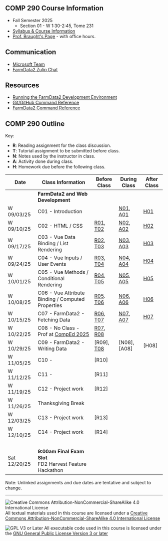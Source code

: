 ## COMP 290 Course Information
- Fall Semester 2025
  - Section 01 - W 1:30-2:45, Tome 231
- [Syllabus & Course Information](syllabus.md)
- [Prof. Braught's Page](http://users.dickinson.edu/~braught/) - with office hours.

## Communication

- [Microsoft Team](https://teams.microsoft.com/l/team/19%3AuTqtmwXMZDfh50-FVnF1iyiv8eVS4GrvhNJKwN6KTLs1%40thread.tacv2/conversations?groupId=7b6ae7d2-39d8-43fe-8ccf-7f28e8bf428b&tenantId=6232b055-76b9-4c13-9b88-b562ae7db6fb)
- [FarmData2 Zulip Chat](https://farmdata2.zulipchat.com/)

## Resources

- [Running the FarmData2 Development Environment](https://github.com/FarmData2/FarmData2/blob/development/docs/install/codespaces.md)
- [Git/GitHub Command Reference](https://github.com/FarmData2/FD2-School-Materials/blob/main/GitReference/GitReference.md)
- [FarmData2 Command Reference](https://github.com/FarmData2/FD2-School-Materials/blob/main/FD2CommandReference.md)

## COMP 290 Outline

Key:
- __R__: Reading assignment for the class discussion.
- __T__: Tutorial assignment to be submitted before class.
- __N__: Notes used by the instructor in class.
- __A__: Activity done during class.
- __H__: Homework due before the following class.

Date            | Class Information                                 | Before Class | During Class | After Class
----------------|---------------------------------------------------|--------------|--------------|-------------
&nbsp;          | **FarmData2 and Web Development**                 |              |              |
W 09/03/25      | C01 - Introduction                                |              | [N01], [A01] | [H01]
W 09/10/25      | C02 - HTML / CSS                                  | [R01], [T02] | [N02], [A02] | [H02]
W 09/17/25      | C03 - Vue Data Binding / List Rendering           | [R02], [T03] | [N03], [A03] | [H03] 
W 09/24/25      | C04 - Vue Inputs / User Events                    | [R03], [T04] | [N04], [A04] | [H04]
W 10/01/25      | C05 - Vue Methods / Conditional Rendering         | [R04], [T05] | [N05], [A05] | [H05]
W 10/08/25      | C06 - Vue Attribute Binding / Computed Properties | [R05]. [T06] | [N06], [A06] | [H06]
W 10/15/25      | C07 - FarmData2 - Fetching Data                   | [R06], [T07] | [N07], [A07] | [H07]
W 10/22/25      | C08 - No Class - Prof at [CompEd 2025]            | [R07], [R08] |
W 10/29/25      | C09 - FarmData2 - Writing Data                    | [R09], [T08] | [N08], [A08] | [H08]
W 11/05/25      | C10 -                                             | [R10]        |
W 11/12/25      | C11 -                                             | [R11]        |
W 11/19/25      | C12 - Project work                                | [R12]        |
W 11/26/25      | Thanksgiving Break                                |              |
W 12/03/25      | C13 - Project work                                | [R13]        |
W 12/10/25      | C14 - Project work                                | [R14]        |
&nbsp;          |
Sat 12/20/25    | **9:00am Final Exam Slot**<br> FD2 Harvest Feature Hackathon                      

Note: Unlinked assignments and due dates are tentative and subject to change.

[N01]: https://github.com/FarmData2/FD2-School-Materials/blob/main/01-Introduction/01-Intro-Class-Notes.md
[A01]: https://github.com/FarmData2/FD2-School-Materials/blob/main/01-Introduction/01-Intro-Hands-On.md
[H01]: https://github.com/FarmData2/FD2-School-Materials/blob/main/01-Introduction/01-Intro-Application.md

[N02]: https://github.com/FarmData2/FD2-School-Materials/blob/main/02-HTML-CSS/02-HTML-CSS-Class-Notes.md
[T02]: https://github.com/FarmData2/FD2-School-Materials/blob/main/02-HTML-CSS/02-HTML-CSS-Tutorials.md
[A02]: https://github.com/FarmData2/FD2-School-Materials/blob/main/02-HTML-CSS/02-HTML-CSS-Hands-On.md
[H02]: https://github.com/FarmData2/FD2-School-Materials/blob/main/02-HTML-CSS/02-HTML-CSS-Application.md

[N03]: https://github.com/FarmData2/FD2-School-Materials/blob/main/03-Vue1/03-Vue1-Class-Notes.md
[T03]: https://github.com/FarmData2/FD2-School-Materials/blob/main/03-Vue1/03-Vue1-Tutorials.md
[A03]: https://github.com/FarmData2/FD2-School-Materials/blob/main/03-Vue1/03-Vue1-Hands-On.md
[H03]: https://github.com/FarmData2/FD2-School-Materials/blob/main/03-Vue1/03-Vue1-Application.md

[N04]: https://github.com/FarmData2/FD2-School-Materials/blob/main/04-Vue2/04-Vue2-Class-Notes.md
[T04]: https://github.com/FarmData2/FD2-School-Materials/blob/main/04-Vue2/04-Vue2-Tutorials.md
[A04]: https://github.com/FarmData2/FD2-School-Materials/blob/main/04-Vue2/04-Vue2-Hands-On.md
[H04]: https://github.com/FarmData2/FD2-School-Materials/blob/main/04-Vue2/04-Vue2-Application.md

[N05]: https://github.com/FarmData2/FD2-School-Materials/blob/main/05-Vue3/05-Vue3-Class-Notes.md
[T05]: https://github.com/FarmData2/FD2-School-Materials/blob/main/05-Vue3/05-Vue3-Tutorials.md
[A05]: https://github.com/FarmData2/FD2-School-Materials/blob/main/05-Vue3/05-Vue3-Hands-On.md
[H05]: https://github.com/FarmData2/FD2-School-Materials/blob/main/05-Vue3/05-Vue3-Application.md

[N06]: https://github.com/FarmData2/FD2-School-Materials/blob/main/06-Vue4/06-Vue4-Class-Notes.md
[T06]: https://github.com/FarmData2/FD2-School-Materials/blob/main/06-Vue4/06-Vue4-Tutorials.md
[A06]: https://github.com/FarmData2/FD2-School-Materials/blob/main/06-Vue4/06-Vue4-Hands-On.md
[H06]: https://github.com/FarmData2/FD2-School-Materials/blob/main/06-Vue4/06-Vue4-Application.md

[N07]: https://github.com/FarmData2/FD2-School-Materials/blob/main/07-FD1/07-FD1-Class-Notes.md
[T07]: https://github.com/FarmData2/FD2-School-Materials/blob/main/07-FD1/07-FD1-Tutorials.md
[A07]: https://github.com/FarmData2/FD2-School-Materials/blob/main/07-FD1/07-FD1-Hands-On.md
[H07]: https://github.com/FarmData2/FD2-School-Materials/blob/main/07-FD1/07-FD1-Application.md

<!--
[N08]: https://github.com/FarmData2/FD2-School-Materials/blob/main/08-FD2/08-FD2-Class-Notes.md
-->
[T08]: https://github.com/FarmData2/FD2-School-Materials/blob/main/08-FD2/08-FD2-Tutorials.md
<!--
[A08]: https://github.com/FarmData2/FD2-School-Materials/blob/main/08-FD2/08-FD2-Hands-On.md
[H08]: https://github.com/FarmData2/FD2-School-Materials/blob/main/08-FD2/08-FD2-Application.md
-->

[R01]: materials/readings/R01.md
[R02]: materials/readings/R02.md
[R03]: materials/readings/R03.md
[R04]: materials/readings/R04.md
[R05]: materials/readings/R05.md
[R06]: materials/readings/R06.md
[R07]: materials/readings/R07.md
[R08]: materials/readings/R08.md

[CompEd 2025]: https://comped.acm.org/2025/

---

![Creative Commons Attribution-NonCommercial-ShareAlike 4.0 International License](https://i.creativecommons.org/l/by-nc-sa/4.0/88x31.png "Creative Commons Attribution-NonCommercial-ShareAlike 4.0 International License") All textual materials used in this course are licensed under a [Creative Commons Attribution-NonCommercial-ShareAlike 4.0 International License](http://creativecommons.org/licenses/by-nc-sa/4.0/)

![GPL V3 or Later](https://www.gnu.org/graphics/gplv3-or-later-sm.png "GPL V3 or later") All executable code used in this course is licensed under the [GNU General Public License Version 3 or later](https://www.gnu.org/licenses/gpl.txt)

